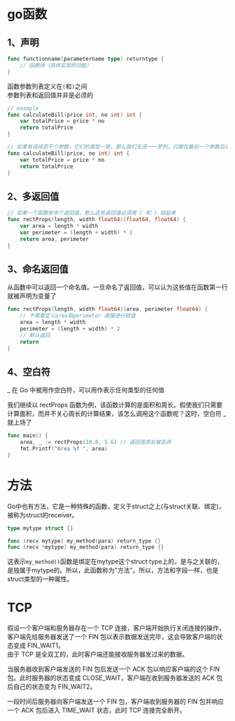 # go函数
## 1、声明
```go
func functionname(parametername type) returntype {  
    // 函数体（具体实现的功能）
}
```
函数参数列表定义在`(`和`)`之间  
参数列表和返回值并非是必须的
```go
// example
func calculateBill(price int, no int) int {
    var totalPrice = price * no
    return totalPrice
}

// 如果有连续若干个参数，它们的类型一致，那么我们无须一一罗列，只需在最后一个参数后添加该类型
func calculateBill(price, no int) int {
    var totalPrice = price * no
    return totalPrice
}
```
## 2、多返回值
```go
// 如果一个函数有多个返回值，那么这些返回值必须用 ( 和 ) 括起来
func rectProps(length, width float64)(float64, float64) {
    var area = length * width
    var perimeter = (length + width) * 2
    return area, perimeter
}
```
## 3、命名返回值
从函数中可以返回一个命名值。一旦命名了返回值，可以认为这些值在函数第一行就被声明为变量了
```go
func rectProps(length, width float64)(area, perimeter float64) {
    // 不需要定义area和perimeter 直接进行赋值
    area = length * width
    perimeter = (length + width) * 2
    // 默认返回
    return
}
```
## 4、空白符
_ 在 Go 中被用作空白符，可以用作表示任何类型的任何值  

我们继续以 rectProps 函数为例，该函数计算的是面积和周长。假使我们只需要计算面积，而并不关心周长的计算结果，该怎么调用这个函数呢？这时，空白符 _ 就上场了
```go
func main() {  
    area, _ := rectProps(10.8, 5.6) // 返回值周长被丢弃
    fmt.Printf("Area %f ", area)
}
```

# 方法
Go中也有方法，它是一种特殊的函数，定义于struct之上(与struct关联、绑定)，被称为struct的receiver。
```go
type mytype struct {}

func (recv mytype) my_method(para) return_type {}
func (recv *mytype) my_method(para) return_type {}
```
这表示`my_method()`函数是绑定在mytype这个struct type上的，是与之关联的，是独属于mytype的。所以，此函数称为"方法"。所以，方法和字段一样，也是struct类型的一种属性。
# TCP
假设一个客户端和服务器存在一个 TCP 连接，客户端开始执行关闭连接的操作，客户端先给服务器发送了一个 FIN 包以表示数据发送完毕，这会导致客户端的状态变成 FIN_WAIT1。  
由于 TCP 是全双工的，此时客户端还能接收服务器发过来的数据。

当服务器收到客户端发送的 FIN 包后发送一个 ACK 包以响应客户端的这个 FIN 包。此时服务器的状态变成 CLOSE_WAIT，客户端在收到服务器发送的 ACK 包后自己的状态变为 FIN_WAIT2。

一段时间后服务器向客户端发送一个 FIN 包，客户端收到服务器的 FIN 包并响应一个 ACK 包后进入 TIME_WAIT 状态，此时 TCP 连接完全断开。